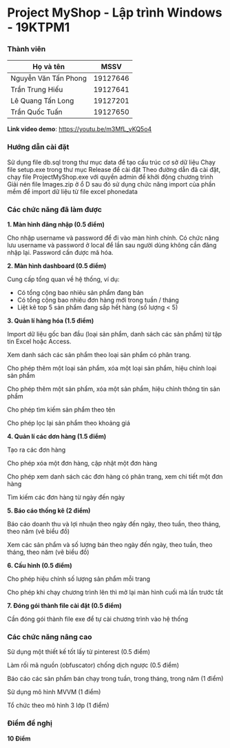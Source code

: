 # Project MyShop - Lập trình Windows - 19KTPM1

### Thành viên

|       Họ và tên      |   MSSV   |
|----------------------|:--------:|
| Nguyễn Văn Tấn Phong | 19127646 |
| Trần Trung Hiếu      | 19127641 |
| Lê Quang Tấn Long    | 19127201 |
| Trần Quốc Tuấn       | 19127650 |

**Link video demo**: https://youtu.be/m3MfL_yKQ5o4

### Hướng dẫn cài đặt
Sử dụng file db.sql trong thư mục data để tạo cấu trúc cơ sở dữ liệu
Chạy file setup.exe trong thư mục Release để cài đặt
Theo đường dẫn đã cài đặt, chạy file ProjectMyShop.exe với quyền admin để khởi động chương trình
Giải nén file Images.zip ở ổ D sau đó sử dụng chức năng import của phần mềm để import dữ liệu từ file excel phonedata
 

###  Các chức năng đã làm được
**1. Màn hình đăng nhập (0.5 điểm)**

Cho nhập username và password để đi vào màn hình chính. Có chức năng lưu username và password ở local để lần sau người dùng không cần đăng nhập lại. Password cần được mã hóa.

**2. Màn hình dashboard (0.5 điểm)**

Cung cấp tổng quan về hệ thống, ví dụ:

- Có tổng cộng bao nhiêu sản phẩm đang bán
- Có tổng cộng bao nhiêu đơn hàng mới trong tuần / tháng
- Liệt kê top 5 sản phẩm đang sắp hết hàng (số lượng < 5)

**3. Quản lí hàng hóa (1.5 điểm)**

Import dữ liệu gốc ban đầu (loại sản phẩm, danh sách các sản phẩm) từ tập tin Excel hoặc Access.

Xem danh sách các sản phẩm theo loại sản phẩm có phân trang.

Cho phép thêm một loại sản phẩm, xóa một loại sản phẩm, hiệu chỉnh loại sản phẩm

Cho phép thêm một sản phẩm, xóa một sản phẩm, hiệu chỉnh thông tin sản  phẩm

Cho phép tìm kiếm sản phẩm theo tên

Cho phép lọc lại sản phẩm theo khoảng giá

**4. Quản lí các dơn hàng (1.5 điểm)**

Tạo ra các đơn hàng

Cho phép xóa một đơn hàng, cập nhật một đơn hàng

Cho phép xem danh sách các đơn hàng có phân trang, xem chi tiết một đơn hàng

Tìm kiếm các đơn hàng từ ngày đến ngày

**5. Báo cáo thống kê (2 điểm)**

Báo cáo doanh thu và lợi nhuận theo ngày đến ngày, theo tuần, theo tháng, theo năm (vẽ biểu đồ)

Xem các sản phẩm và số lượng bán theo ngày đến ngày, theo tuần, theo tháng, theo năm (vẽ biểu đồ)

**6. Cấu hình (0.5 điểm)**

Cho phép hiệu chỉnh số lượng sản phẩm mỗi trang

Cho phép khi chạy chương trình lên thì mở lại màn hình cuối mà lần trước tắt

**7. Đóng gói thành file cài đặt (0.5 điểm)**

Cần đóng gói thành file exe để tự cài chương trình vào hệ thống

### Các chức năng nâng cao

Sử dụng một thiết kế tốt lấy từ pinterest (0.5 điểm)

Làm rối mã nguồn (obfuscator) chống dịch ngược (0.5 điểm)

Báo cáo các sản phẩm bán chạy trong tuần, trong tháng, trong năm (1 điểm)

Sử dụng mô hình MVVM (1 điểm)

Tổ chức theo mô hình 3 lớp (1 điểm)

### Điểm đề nghị

**10 Điểm**